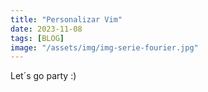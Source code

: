 ```yaml
---
title: "Personalizar Vim"
date: 2023-11-08
tags: [BLOG]
image: "/assets/img/img-serie-fourier.jpg"
---
```

Let´s go party :)



